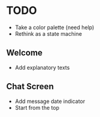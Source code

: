 # TODO

- Take a color palette (need help)
- Rethink as a state machine

## Welcome

- Add explanatory texts

## Chat Screen

- Add message date indicator
- Start from the top
